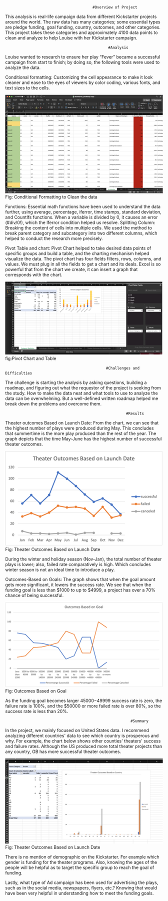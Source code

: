                                              
                                           #Overview of Project
                                                         
This analysis is real-life campaign data from different Kickstarter projects around the world. The raw data has many categories; some essential types are pledge funding, goal funding, country, outcomes, and other categories. This project takes these categories and approximately 4100 data points to clean and analyze to help Louise with her Kickstarter campaign.

                                                  #Analysis
Louise wanted to research to ensure her play “Fever” became a successful campaign from start to finish; by doing so, the following tools were used to analyze the data.

Conditional formatting: Customizing the cell appearance to make it look cleaner and ease to the eyes of viewers by color coding, various fonts, and text sizes to the cells. 

![](https://github.com/smzd/Kickstarter_Analysis/blob/main/Resources/CleaningTheData.png)
Fig: Conditional Formatting to Clean the data

Functions: Essential math functions have been used to understand the data further, using average, percentage, iferror, time stamps, standard deviation, and CountIfs functions. When a variable is divided by 0, it causes an error (#div/0!), which the Iferror condition helped us resolve. 
Splitting Column: Breaking the content of cells into multiple cells. We used the method to break parent category and subcategory into two different columns, which helped to conduct the research more precisely.  

Pivot Table and chart: Pivot Chart helped to take desired data points of specific groups and build a table, and the charting mechanism helped visualize the data. The pivot chart has four fields filters, rows, columns, and values. We must plug in all the fields to get a chart and its deals. Excel is so powerful that from the chart we create, it can insert a graph that corresponds with the chart. 

![](https://github.com/smzd/Kickstarter_Analysis/blob/main/Resources/pivotChart.png)
fig:Pivot Chart and Table

                                                 #Challenges and Difficulties
The challenge is starting the analysis by asking questions, building a roadmap, and figuring out what the requestor of the project is seeking from the study. How to make the data neat and what tools to use to analyze the data can be overwhelming. But a well-defined written roadmap helped me break down the problems and overcome them. 
  
                                                          #Results
Theater outcomes Based on Launch Date: From the chart, we can see that the highest number of plays were produced during May. This concludes that summertime is the more play produced than the rest of the year. The graph depicts that the time May-June has the highest number of successful theater outcomes. 

![](https://github.com/smzd/Kickstarter_Analysis/blob/main/Resources/Theater_Outcomes_vs_Launch.png) 
Fig: Theater Outcomes Based on Launch Date

During the winter and holiday season (Nov-Jan), the total number of theater plays is lower; also, failed rate comparatively is high. Which concludes winter season is not an ideal time to introduce a play.

Outcomes-Based on Goals: The graph shows that when the goal amount gets more significant, it lowers the success rate. We see that when the funding goal is less than $1000 to up to $4999, a project has over a 70% chance of being successful. 
 
 ![](https://github.com/smzd/Kickstarter_Analysis/blob/main/Resources/Outcomes_vs_Goals.png)
Fig: Outcomes Based on Goal

As the funding goal becomes larger $45000-$49999 success rate is zero, the failure rate is 100%, and the $50000 or more failed rate is over 80%, so the success rate is less than 20%.

                                                            #Summary
                                                                    
In the project, we mainly focused on United States data. I recommend analyzing different countries' data to see which country is prosperous and why. For example, the chart below shows other counties' theaters' success and failure rates. Although the US produced more total theater projects than any country, GB has more successful theater outcomes. 

![](https://github.com/smzd/Kickstarter_Analysis/blob/main/Resources/Theater%20Outcomes%20Based%20on%20Country.png)
Fig: Theater Outcomes Based on Launch Date

There is no mention of demographic on the Kickstarter. For example which gender is funding for the theater programs. Also, knowing the ages of the people will be helpful as to target the specific group to reach the goal of funding. 

Lastly, what type of Ad campaign has been used for advertising the plays, such as in the social media, newspapers, flyers, etc.? Knowing that would have been very helpful in understanding how to meet the funding goals.

